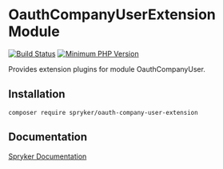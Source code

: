 # OauthCompanyUserExtension Module
[![Build Status](https://travis-ci.org/spryker/oauth-company-user-extension.svg)](https://travis-ci.org/spryker/oauth-company-user-extension)
[![Minimum PHP Version](https://img.shields.io/badge/php-%3E%3D%207.2-8892BF.svg)](https://php.net/)

Provides extension plugins for module OauthCompanyUser.

## Installation

```
composer require spryker/oauth-company-user-extension
```

## Documentation

[Spryker Documentation](https://documentation.spryker.com/module_guide/overview.htm)
